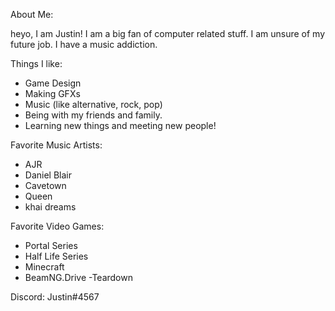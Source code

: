 About Me:

heyo, I am Justin!
I am a big fan of computer related stuff.
I am unsure of my future job.
I have a music addiction.

Things I like:
- Game Design
- Making GFXs
- Music (like alternative, rock, pop)
- Being with my friends and family.
- Learning new things and meeting new people!

Favorite Music Artists:
- AJR
- Daniel Blair
- Cavetown
- Queen
- khai dreams

Favorite Video Games:
- Portal Series
- Half Life Series
- Minecraft
- BeamNG.Drive
 -Teardown

Discord: Justin#4567
